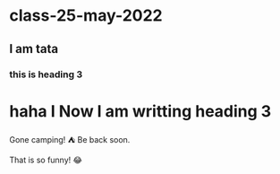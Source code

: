 # class-25-may-2022
## I am tata
### this is heading 3


# haha I Now I am writting heading 3

Gone camping! :tent: Be back soon.

That is so funny! :joy:
